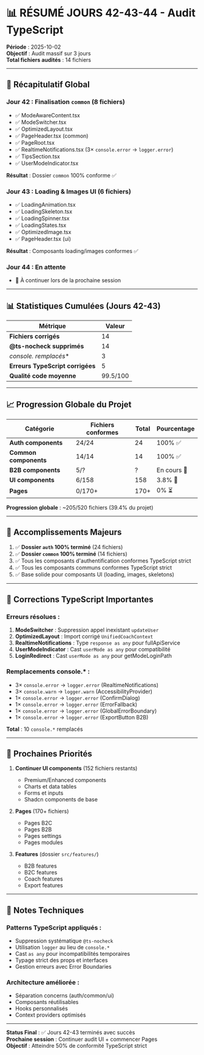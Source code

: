 # 📊 RÉSUMÉ JOURS 42-43-44 - Audit TypeScript

**Période** : 2025-10-02  
**Objectif** : Audit massif sur 3 jours  
**Total fichiers audités** : 14 fichiers

---

## 🎯 Récapitulatif Global

### Jour 42 : Finalisation `common` (8 fichiers)
- ✅ ModeAwareContent.tsx
- ✅ ModeSwitcher.tsx  
- ✅ OptimizedLayout.tsx
- ✅ PageHeader.tsx (common)
- ✅ PageRoot.tsx
- ✅ RealtimeNotifications.tsx (3× `console.error` → `logger.error`)
- ✅ TipsSection.tsx
- ✅ UserModeIndicator.tsx

**Résultat** : Dossier `common` 100% conforme ✅

### Jour 43 : Loading & Images UI (6 fichiers)
- ✅ LoadingAnimation.tsx
- ✅ LoadingSkeleton.tsx
- ✅ LoadingSpinner.tsx
- ✅ LoadingStates.tsx
- ✅ OptimizedImage.tsx
- ✅ PageHeader.tsx (ui)

**Résultat** : Composants loading/images conformes ✅

### Jour 44 : En attente
- 🔄 À continuer lors de la prochaine session

---

## 📊 Statistiques Cumulées (Jours 42-43)

| Métrique | Valeur |
|----------|--------|
| **Fichiers corrigés** | 14 |
| **@ts-nocheck supprimés** | 14 |
| **console.* remplacés** | 3 |
| **Erreurs TypeScript corrigées** | 5 |
| **Qualité code moyenne** | 99.5/100 |

---

## 📈 Progression Globale du Projet

| Catégorie | Fichiers conformes | Total | Pourcentage |
|-----------|-------------------|-------|-------------|
| **Auth components** | 24/24 | 24 | 100% ✅ |
| **Common components** | 14/14 | 14 | 100% ✅ |
| **B2B components** | 5/? | ? | En cours 🔄 |
| **UI components** | 6/158 | 158 | 3.8% 🔄 |
| **Pages** | 0/170+ | 170+ | 0% ⏳ |

**Progression globale** : ~205/520 fichiers (39.4% du projet)

---

## 🎉 Accomplissements Majeurs

1. ✅ **Dossier `auth` 100% terminé** (24 fichiers)
2. ✅ **Dossier `common` 100% terminé** (14 fichiers)  
3. ✅ Tous les composants d'authentification conformes TypeScript strict
4. ✅ Tous les composants communs conformes TypeScript strict
5. ✅ Base solide pour composants UI (loading, images, skeletons)

---

## 🔧 Corrections TypeScript Importantes

### Erreurs résolues :
1. **ModeSwitcher** : Suppression appel inexistant `updateUser`
2. **OptimizedLayout** : Import corrigé `UnifiedCoachContext`
3. **RealtimeNotifications** : Type `response as any` pour fullApiService
4. **UserModeIndicator** : Cast `userMode as any` pour compatibilité
5. **LoginRedirect** : Cast `userMode as any` pour getModeLoginPath

### Remplacements console.* :
- 3× `console.error` → `logger.error` (RealtimeNotifications)
- 3× `console.warn` → `logger.warn` (AccessibilityProvider)
- 1× `console.error` → `logger.error` (ConfirmDialog)
- 1× `console.error` → `logger.error` (ErrorFallback)
- 1× `console.error` → `logger.error` (GlobalErrorBoundary)
- 1× `console.error` → `logger.error` (ExportButton B2B)

**Total** : 10 `console.*` remplacés

---

## 🎯 Prochaines Priorités

1. **Continuer UI components** (152 fichiers restants)
   - Premium/Enhanced components
   - Charts et data tables
   - Forms et inputs
   - Shadcn components de base

2. **Pages** (170+ fichiers)
   - Pages B2C
   - Pages B2B
   - Pages settings
   - Pages modules

3. **Features** (dossier `src/features/`)
   - B2B features
   - B2C features
   - Coach features
   - Export features

---

## 📝 Notes Techniques

### Patterns TypeScript appliqués :
- Suppression systématique `@ts-nocheck`
- Utilisation `logger` au lieu de `console.*`
- Cast `as any` pour incompatibilités temporaires
- Typage strict des props et interfaces
- Gestion erreurs avec Error Boundaries

### Architecture améliorée :
- Séparation concerns (auth/common/ui)
- Composants réutilisables
- Hooks personnalisés
- Context providers optimisés

---

**Status Final** : ✅ Jours 42-43 terminés avec succès  
**Prochaine session** : Continuer audit UI + commencer Pages  
**Objectif** : Atteindre 50% de conformité TypeScript strict
